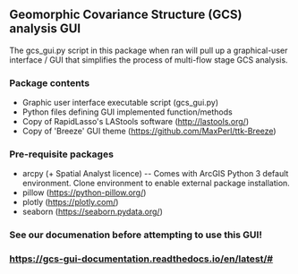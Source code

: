 ## Geomorphic Covariance Structure (GCS) analysis GUI
The gcs_gui.py script in this package when ran will pull up a graphical-user interface / GUI that simplifies the process of multi-flow stage GCS analysis.

### Package contents
- Graphic user interface executable script (gcs_gui.py)
- Python files defining GUI implemented function/methods
- Copy of RapidLasso's LAStools software (http://lastools.org/)
- Copy of 'Breeze' GUI theme (https://github.com/MaxPerl/ttk-Breeze)

### Pre-requisite packages
- arcpy (+ Spatial Analyst licence) -- Comes with ArcGIS Python 3 default environment. 
  Clone environment to enable external package installation. 
- pillow (https://python-pillow.org/)
- plotly (https://plotly.com/)
- seaborn (https://seaborn.pydata.org/)

### See our documenation before attempting to use this GUI! 
### https://gcs-gui-documentation.readthedocs.io/en/latest/# 
